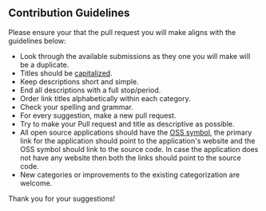## Contribution Guidelines

Please ensure your that the pull request you will make aligns with the guidelines below:

- Look through the available submissions as they one you will make will be a duplicate.
- Titles should be [capitalized](http://grammar.yourdictionary.com/capitalization/rules-for-capitalization-in-titles.html).
- Keep descriptions short and simple.
- End all descriptions with a full stop/period.
- Order link titles alphabetically within each category.
- Check your spelling and grammar.
- For every suggestion, make a new pull request.
- Try to make your Pull request and title as descriptive as possible.
- All open source applications should have the [OSS symbol](https://github.com/iCHAIT/awesome-osx/blob/master/media/oss.svg), the primary link for the application should point to the application's website and the OSS symbol should link to the source code. In case the application does not have any website then both the links should point to the source code.
- New categories or improvements to the existing categorization are welcome.

Thank you for your suggestions!
